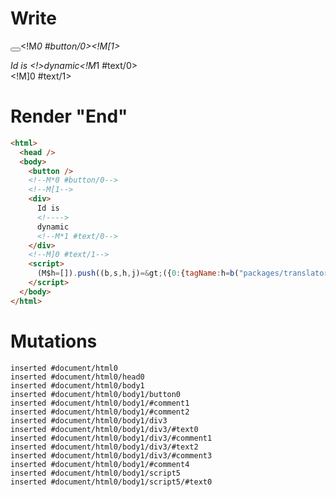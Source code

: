 # Write
  <button></button><!M*0 #button/0><!M[1><div>Id is <!>dynamic<!M*1 #text/0></div><!M]0 #text/1><script>(M$h=[]).push((b,s,h,j)=>({0:{tagName:h=b("packages/translator-tags/src/__tests__/fixtures/dynamic-tag-custom-native/components/child.marko"),"#text/1!":j={},"#text/1(":h},1:j}),[0,"packages/translator-tags/src/__tests__/fixtures/dynamic-tag-custom-native/template.marko_0_tagName",])</script>


# Render "End"
```html
<html>
  <head />
  <body>
    <button />
    <!--M*0 #button/0-->
    <!--M[1-->
    <div>
      Id is 
      <!---->
      dynamic
      <!--M*1 #text/0-->
    </div>
    <!--M]0 #text/1-->
    <script>
      (M$h=[]).push((b,s,h,j)=&gt;({0:{tagName:h=b("packages/translator-tags/src/__tests__/fixtures/dynamic-tag-custom-native/components/child.marko"),"#text/1!":j={},"#text/1(":h},1:j}),[0,"packages/translator-tags/src/__tests__/fixtures/dynamic-tag-custom-native/template.marko_0_tagName",])
    </script>
  </body>
</html>
```

# Mutations
```
inserted #document/html0
inserted #document/html0/head0
inserted #document/html0/body1
inserted #document/html0/body1/button0
inserted #document/html0/body1/#comment1
inserted #document/html0/body1/#comment2
inserted #document/html0/body1/div3
inserted #document/html0/body1/div3/#text0
inserted #document/html0/body1/div3/#comment1
inserted #document/html0/body1/div3/#text2
inserted #document/html0/body1/div3/#comment3
inserted #document/html0/body1/#comment4
inserted #document/html0/body1/script5
inserted #document/html0/body1/script5/#text0
```